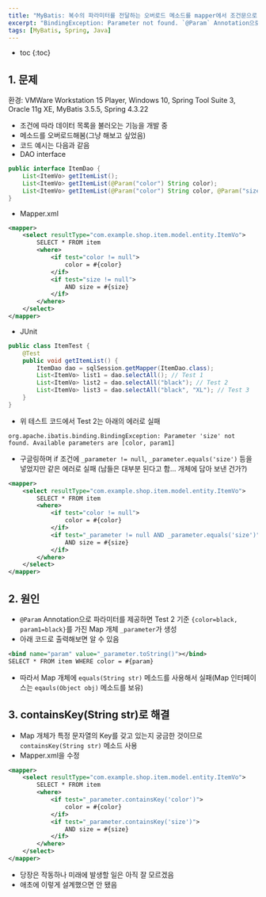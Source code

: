 ```yaml
---
title: "MyBatis: 복수의 파라미터를 전달하는 오버로드 메소드를 mapper에서 조건문으로 처리"
excerpt: "BindingException: Parameter not found. `@Param` Annotation으로 파라미터를 제공하면 Map 개체인 _parameter가 생성되므로 containsKey 메소드를 활용해 해결"
tags: [MyBatis, Spring, Java]
---
```

* toc
{:toc}

## 1. 문제
환경: VMWare Workstation 15 Player, Windows 10, Spring Tool Suite 3, Oracle 11g XE, MyBatis 3.5.5, Spring 4.3.22


* 조건에 따라 데이터 목록을 불러오는 기능을 개발 중
* 메소드를 오버로드해봄(그냥 해보고 싶었음)
* 코드 예시는 다음과 같음
* DAO interface

``` java
public interface ItemDao {
    List<ItemVo> getItemList();
    List<ItemVo> getItemList(@Param("color") String color);
    List<ItemVo> getItemList(@Param("color") String color, @Param("size") String size);
}
```

* Mapper.xml

``` xml
<mapper>
    <select resultType="com.example.shop.item.model.entity.ItemVo">
        SELECT * FROM item
        <where>
            <if test="color != null">
                color = #{color}
            </if>
            <if test="size != null">
                AND size = #{size}
            </if>
        </where>
    </select>
</mapper>
```

* JUnit

``` java
public class ItemTest {
    @Test
	public void getItemList() {
		ItemDao dao = sqlSession.getMapper(ItemDao.class);
		List<ItemVo> list1 = dao.selectAll(); // Test 1
		List<ItemVo> list2 = dao.selectAll("black"); // Test 2
		List<ItemVo> list3 = dao.selectAll("black", "XL"); // Test 3
	}
}
```

* 위 테스트 코드에서 Test 2는 아래의 에러로 실패

``` 
org.apache.ibatis.binding.BindingException: Parameter 'size' not found. Available parameters are [color, param1]
```

* 구글링하며 if 조건에 `_parameter != null`, `_parameter.equals('size')` 등을 넣었지만 같은 에러로 실패
(남들은 대부분 된다고 함... 개체에 담아 보낸 건가?)

``` xml
<mapper>
    <select resultType="com.example.shop.item.model.entity.ItemVo">
        SELECT * FROM item
        <where>
            <if test="color != null">
                color = #{color}
            </if>
            <if test="_parameter != null AND _parameter.equals('size')">
                AND size = #{size}
            </if>
        </where>
    </select>
</mapper>
```


## 2. 원인
* `@Param` Annotation으로 파라미터를 제공하면 Test 2 기준 `{color=black, param1=black}`를 가진 Map 개체 `_parameter`가 생성
* 아래 코드로 출력해보면 알 수 있음

``` xml
<bind name="param" value="_parameter.toString()"></bind>
SELECT * FROM item WHERE color = #{param}
```

* 따라서 Map 개체에 `equals(String str)` 메소드를 사용해서 실패(Map 인터페이스는 `eqauls(Object obj)` 메소드를 보유)


## 3. containsKey(String str)로 해결
* Map 개체가 특정 문자열의 Key를 갖고 있는지 궁금한 것이므로 `containsKey(String str)` 메소드 사용
* Mapper.xml을 수정

``` xml
<mapper>
    <select resultType="com.example.shop.item.model.entity.ItemVo">
        SELECT * FROM item
        <where>
            <if test="_parameter.containsKey('color')">
                color = #{color}
            </if>
            <if test="_parameter.containsKey('size')">
                AND size = #{size}
            </if>
        </where>
    </select>
</mapper>
```

* 당장은 작동하나 미래에 발생할 일은 아직 잘 모르겠음
* 애초에 이렇게 설계했으면 안 됐음